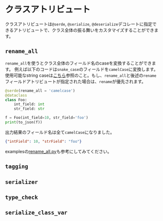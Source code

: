 # クラスアトリビュート

クラスアトリビュートは`@serde`, `@serialize`, `@deserialize`デコレートに指定できるアトリビュートで、クラス全体の振る舞いをカスタマイズすることができます。

## **`rename_all`**

`rename_all`を使うとクラス全体のフィールド名のcaseを変換することができます。
例えば以下のコードは`snake_case`のフィールドを`camelCase`に変換します。使用可能なstring caseは[こちら](https://dmlls.github.io/python-casefy/api.html)参照のこと。もし、`rename_all`と後述の`rename`フィールドアトリビュートが指定された場合は、`rename`が優先されます。

```python
@serde(rename_all = 'camelcase')
@dataclass
class Foo:
    int_field: int
    str_field: str

f = Foo(int_field=10, str_field='foo')
print(to_json(f))
```

出力結果のフィールド名は全て`camelCase`になりました。

```json
{"intField": 10, "strField": "foo"}
```

examplesの[rename_all.py](https://github.com/yukinarit/pyserde/blob/main/examples/rename_all.py)も参考にしてみてください。

## **`tagging`**

## **`serializer`**

## **`type_check`**

## **`serialize_class_var`**
